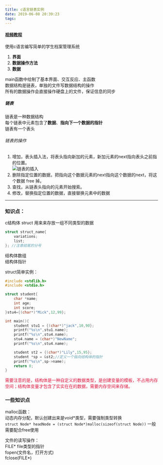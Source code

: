 ```yaml
---
title: c语言链表实例
date: 2019-06-08 20:39:23
tags:
---
```

#### [视频教程](https://www.bilibili.com/video/av54554228?from=search&seid=4343468601199547837) 
使用c语言编写简单的学生档案管理系统  
1. **界面**  
2. **数据操作方法**  
3. **数据**  

main函数中绘制了基本界面、交互反应、主函数  
数据结构是链表，单独的文件写数据结构的操作  
所有的数据操作会直接操作硬盘上的文件，保证信息的同步  
##### 链表
链表是一种数据结构  
每个链表中元素包含了**数据**、**指向下一个数据的指针**  
链表有一个表头
###### 链表的操作
1. 增加，表头插入法，将表头指向新加的元素，新加元素的next指向表头之前指的位置。  
![链表的插入](./链表插入.JPG)  
2. 删除指定位置的数据，把指向这个数据元素的next指向这个数据的next，将这个数据 free 掉。
3. 查找，从链表头指向的元素开始搜索。
4. 修改，替换指定位置的数据，直接替换元素中的数据

---
### 知识点：
c结构体 struct 用来来存放一组不同类型的数据 
```c
struct struct_name{
	variations;
	list;
}; //注意结尾的分号
```
结构体数组  
结构体指针

struct简单实例：
```c
#include <stdlib.h>
#include <stdio.h>

struct student{
    char *name;
    int age;
    int score;
}stu4={(char*)"Mick",12,99};

int main(){
    student stu1 = {(char*)"jack",10,90};
    printf("%s\n",stu1.name);
    printf("%s\n",stu4.name);
    stu4.name = (char*)"NewName";
    printf("%s\n",stu4.name);

    student st2 = {(char*)"Lily",15,95};
    student *sp = &st2;//定义一个指向结构体的指针
    printf("%s\n",sp->name);
    return 0;
}
```  
<font color=#DC143c>需要注意的是，结构体是一种自定义的数据类型，是创建变量的模板，不占用内存空间；结构体变量才包含了实实在在的数据，需要内存空间来存储。</font>

### 一些知识点  
malloc函数：  
动态内存分配，默认创建出来是void\*类型，需要强制类型转换   
`struct Node* headNode = (struct Node*)malloc(sizeof(struct Node))`
一般需要配合free使用

文件的读写操作：   
FILE\* file类型的指针  
fopen(文件名，打开方式)  
fclose(FILE\*)  


